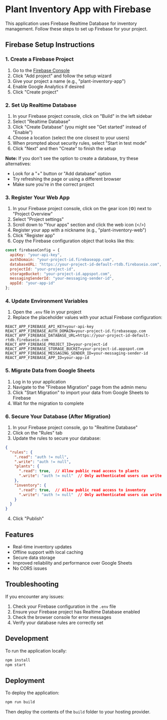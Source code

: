 # Plant Inventory App with Firebase

This application uses Firebase Realtime Database for inventory management. Follow these steps to set up Firebase for your project.

## Firebase Setup Instructions

### 1. Create a Firebase Project

1. Go to the [Firebase Console](https://console.firebase.google.com/)
2. Click "Add project" and follow the setup wizard
3. Give your project a name (e.g., "plant-inventory-app")
4. Enable Google Analytics if desired
5. Click "Create project"

### 2. Set Up Realtime Database

1. In your Firebase project console, click on "Build" in the left sidebar
2. Select "Realtime Database"
3. Click "Create Database" (you might see "Get started" instead of "Enable")
4. Choose a location (select the one closest to your users)
5. When prompted about security rules, select "Start in test mode"
6. Click "Next" and then "Create" to finish the setup

**Note:** If you don't see the option to create a database, try these alternatives:
- Look for a "+" button or "Add database" option
- Try refreshing the page or using a different browser
- Make sure you're in the correct project

### 3. Register Your Web App

1. In your Firebase project console, click on the gear icon (⚙️) next to "Project Overview"
2. Select "Project settings"
3. Scroll down to "Your apps" section and click the web icon (</>) 
4. Register your app with a nickname (e.g., "plant-inventory-web")
5. Click "Register app"
6. Copy the Firebase configuration object that looks like this:

```javascript
const firebaseConfig = {
  apiKey: "your-api-key",
  authDomain: "your-project-id.firebaseapp.com",
  databaseURL: "https://your-project-id-default-rtdb.firebaseio.com",
  projectId: "your-project-id",
  storageBucket: "your-project-id.appspot.com",
  messagingSenderId: "your-messaging-sender-id",
  appId: "your-app-id"
};
```

### 4. Update Environment Variables

1. Open the `.env` file in your project
2. Replace the placeholder values with your actual Firebase configuration:

```
REACT_APP_FIREBASE_API_KEY=your-api-key
REACT_APP_FIREBASE_AUTH_DOMAIN=your-project-id.firebaseapp.com
REACT_APP_FIREBASE_DATABASE_URL=https://your-project-id-default-rtdb.firebaseio.com
REACT_APP_FIREBASE_PROJECT_ID=your-project-id
REACT_APP_FIREBASE_STORAGE_BUCKET=your-project-id.appspot.com
REACT_APP_FIREBASE_MESSAGING_SENDER_ID=your-messaging-sender-id
REACT_APP_FIREBASE_APP_ID=your-app-id
```

### 5. Migrate Data from Google Sheets

1. Log in to your application
2. Navigate to the "Firebase Migration" page from the admin menu
3. Click "Start Migration" to import your data from Google Sheets to Firebase
4. Wait for the migration to complete

### 6. Secure Your Database (After Migration)

1. In your Firebase project console, go to "Realtime Database"
2. Click on the "Rules" tab
3. Update the rules to secure your database:

```json
{
  "rules": {
    ".read": "auth != null",
    ".write": "auth != null",
    "plants": {
      ".read": true,  // Allow public read access to plants
      ".write": "auth != null"  // Only authenticated users can write
    },
    "inventory": {
      ".read": true,  // Allow public read access to inventory
      ".write": "auth != null"  // Only authenticated users can write
    }
  }
}
```

4. Click "Publish"

## Features

- Real-time inventory updates
- Offline support with local caching
- Secure data storage
- Improved reliability and performance over Google Sheets
- No CORS issues

## Troubleshooting

If you encounter any issues:

1. Check your Firebase configuration in the `.env` file
2. Ensure your Firebase project has Realtime Database enabled
3. Check the browser console for error messages
4. Verify your database rules are correctly set

## Development

To run the application locally:

```bash
npm install
npm start
```

## Deployment

To deploy the application:

```bash
npm run build
```

Then deploy the contents of the `build` folder to your hosting provider.
